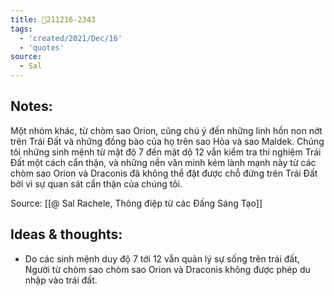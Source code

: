 ```yaml
---
title: 💬211216-2343
tags:
  - 'created/2021/Dec/16'
  - 'quotes'
source:
  - Sal
---
```


## Notes:
Một nhóm khác, từ chòm sao Orion, cũng chú ý đến những linh hồn non nớt trên Trái Đất và những đồng bào của họ trên sao Hỏa và sao Maldek. Chúng tôi những sinh mệnh từ mật độ 7 đến mật dộ 12 vẫn kiểm tra thí nghiệm Trái Đất một cách cẩn thận, và những nền văn minh kém lành mạnh này từ các chòm sao Orion và Draconis đã không thể đặt được chỗ đứng trên Trái Đất bởi vì sự quan sát cẩn thận của chúng tôi.

Source: [[@ Sal Rachele, Thông điệp từ các Đấng Sáng Tạo]]

## Ideas & thoughts:
- Do các sinh mệnh duy độ 7 tới 12 vẫn quản lý sự sống trên trái đất, Người từ chòm sao chòm sao Orion và Draconis không được phép du nhập vào trái đất.